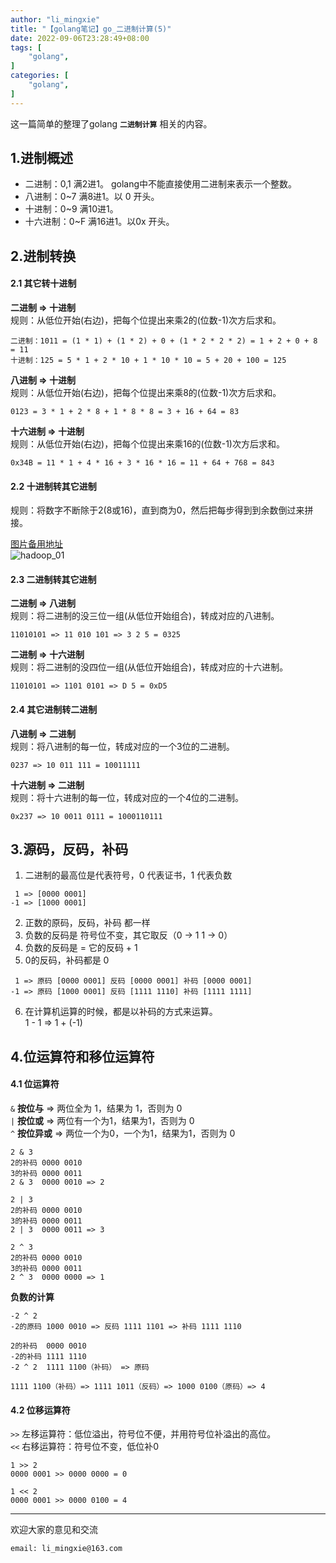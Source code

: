 ```yaml
---
author: "li_mingxie"
title: "【golang笔记】go_二进制计算(5)"
date: 2022-09-06T23:28:49+08:00
tags: [
    "golang",
]
categories: [
    "golang",
]
---
```


这一篇简单的整理了golang **`二进制计算`** 相关的内容。<!--more-->

## 1.进制概述

* 二进制：0,1 满2进1。 golang中不能直接使用二进制来表示一个整数。  
* 八进制：0~7 满8进1。以 0 开头。  
* 十进制：0~9 满10进1。  
* 十六进制：0~F 满16进1。以0x 开头。  

## 2.进制转换

#### 2.1 其它转十进制

**二进制 => 十进制**  
规则：从低位开始(右边)，把每个位提出来乘2的(位数-1)次方后求和。  

```
二进制：1011 = (1 * 1) + (1 * 2) + 0 + (1 * 2 * 2 * 2) = 1 + 2 + 0 + 8 = 11  
十进制：125 = 5 * 1 + 2 * 10 + 1 * 10 * 10 = 5 + 20 + 100 = 125  
```

**八进制 => 十进制**  
规则：从低位开始(右边)，把每个位提出来乘8的(位数-1)次方后求和。  

```
0123 = 3 * 1 + 2 * 8 + 1 * 8 * 8 = 3 + 16 + 64 = 83
```

**十六进制 => 十进制**  
规则：从低位开始(右边)，把每个位提出来乘16的(位数-1)次方后求和。  

```
0x34B = 11 * 1 + 4 * 16 + 3 * 16 * 16 = 11 + 64 + 768 = 843
```

#### 2.2 十进制转其它进制

规则：将数字不断除于2(8或16)，直到商为0，然后把每步得到到余数倒过来拼接。

[图片备用地址](https://limingxie.github.io/images/go/binary/binary_01.png)  
![hadoop_01](https://mingxie-blog.oss-cn-beijing.aliyuncs.com/image/go/binary/binary_01.png)

#### 2.3 二进制转其它进制

**二进制 => 八进制**  
规则：将二进制的没三位一组(从低位开始组合)，转成对应的八进制。  

```
11010101 => 11 010 101 => 3 2 5 = 0325
```

**二进制 => 十六进制**  
规则：将二进制的没四位一组(从低位开始组合)，转成对应的十六进制。  

```
11010101 => 1101 0101 => D 5 = 0xD5
```

#### 2.4 其它进制转二进制

**八进制 => 二进制**  
规则：将八进制的每一位，转成对应的一个3位的二进制。  

```
0237 => 10 011 111 = 10011111
```

**十六进制 => 二进制**  
规则：将十六进制的每一位，转成对应的一个4位的二进制。  

```
0x237 => 10 0011 0111 = 1000110111
```

## 3.源码，反码，补码

1. 二进制的最高位是代表符号，0 代表证书，1 代表负数  

```
 1 => [0000 0001]  
-1 => [1000 0001]  
```

2. 正数的原码，反码，补码 都一样  
3. 负数的反码是 符号位不变，其它取反（0 -> 1  1 -> 0）  
4. 负数的反码是 = 它的反码 + 1  
5. 0的反码，补码都是 0  

```
 1 => 原码 [0000 0001] 反码 [0000 0001] 补码 [0000 0001]  
-1 => 原码 [1000 0001] 反码 [1111 1110] 补码 [1111 1111]  
```

6. 在计算机运算的时候，都是以补码的方式来运算。  
    1 - 1 => 1 + (-1)  

## 4.位运算符和移位运算符

#### 4.1 位运算符

`&` **按位与** => 两位全为 1，结果为 1，否则为 0  
`|` **按位或** => 两位有一个为1，结果为1，否则为 0  
`^` **按位异或** => 两位一个为0，一个为1，结果为1，否则为 0  

```
2 & 3
2的补码 0000 0010
3的补码 0000 0011
2 & 3  0000 0010 => 2

2 | 3
2的补码 0000 0010
3的补码 0000 0011
2 | 3  0000 0011 => 3

2 ^ 3
2的补码 0000 0010
3的补码 0000 0011
2 ^ 3  0000 0000 => 1
```

**负数的计算**

```
-2 ^ 2
-2的原码 1000 0010 => 反码 1111 1101 => 补码 1111 1110  

2的补码  0000 0010
-2的补码 1111 1110
-2 ^ 2  1111 1100（补码） => 原码

1111 1100（补码）=> 1111 1011（反码）=> 1000 0100（原码）=> 4
```

#### 4.2 位移运算符

`>>` 左移运算符：低位溢出，符号位不便，并用符号位补溢出的高位。  
`<<` 右移运算符：符号位不变，低位补0  

```
1 >> 2
0000 0001 >> 0000 0000 = 0

1 << 2
0000 0001 >> 0000 0100 = 4
```

----------------------------------------------

欢迎大家的意见和交流

`email: li_mingxie@163.com`
